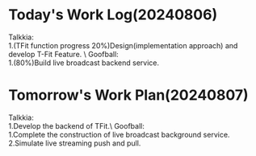 # Today's Work Log(20240806)
Talkkia:\
1.(TFit function progress 20%)Design(implementation approach) and develop T-Fit Feature. \\
Goofball:\
1.(80%)Build live broadcast backend service.
# Tomorrow's Work Plan(20240807)
Talkkia:\
1.Develop the backend of TFit.\\
Goofball:\
1.Complete the construction of live broadcast background service.\
2.Simulate live streaming push and pull.